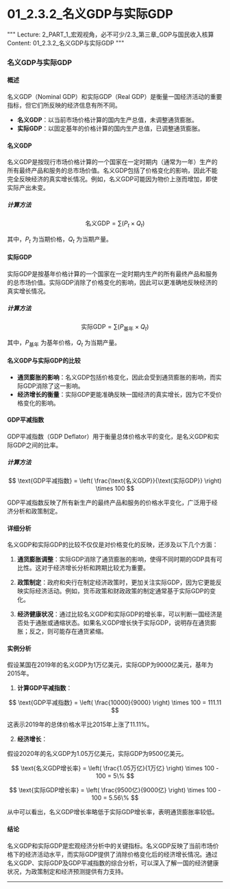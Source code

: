# 01_2.3.2_名义GDP与实际GDP

"""
Lecture: 2_PART_1_宏观视角，必不可少/2.3_第三章_GDP与国民收入核算
Content: 01_2.3.2_名义GDP与实际GDP
"""

### 名义GDP与实际GDP

#### 概述

名义GDP（Nominal GDP）和实际GDP（Real GDP）是衡量一国经济活动的重要指标，但它们所反映的经济信息有所不同。

- **名义GDP**：以当前市场价格计算的国内生产总值，未调整通货膨胀。
- **实际GDP**：以固定基年的价格计算的国内生产总值，已调整通货膨胀。

#### 名义GDP

名义GDP是按现行市场价格计算的一个国家在一定时期内（通常为一年）生产的所有最终产品和服务的总市场价值。名义GDP包括了价格变化的影响，因此不能完全反映经济的真实增长情况。例如，名义GDP可能因为物价上涨而增加，即使实际产出未变。

##### 计算方法

$$ \text{名义GDP} = \sum (P_t \times Q_t) $$

其中，$P_t$ 为当期价格，$Q_t$ 为当期产量。

#### 实际GDP

实际GDP是按基年价格计算的一个国家在一定时期内生产的所有最终产品和服务的总市场价值。实际GDP消除了价格变化的影响，因此可以更准确地反映经济的真实增长情况。

##### 计算方法

$$ \text{实际GDP} = \sum (P_{\text{基年}} \times Q_t) $$

其中，$P_{\text{基年}}$ 为基年价格，$Q_t$ 为当期产量。

#### 名义GDP与实际GDP的比较

- **通货膨胀的影响**：名义GDP包括价格变化，因此会受到通货膨胀的影响，而实际GDP消除了这一影响。
- **经济增长的衡量**：实际GDP更能准确反映一国经济的真实增长，因为它不受价格变化的影响。

#### GDP平减指数

GDP平减指数（GDP Deflator）用于衡量总体价格水平的变化，是名义GDP和实际GDP之间的比率。

##### 计算方法

$$ \text{GDP平减指数} = \left( \frac{\text{名义GDP}}{\text{实际GDP}} \right) \times 100 $$

GDP平减指数反映了所有新生产的最终产品和服务的价格水平变化，广泛用于经济分析和政策制定。

#### 详细分析

名义GDP和实际GDP的比较不仅仅是对价格变化的反映，还涉及以下几个方面：

1. **通货膨胀调整**：实际GDP消除了通货膨胀的影响，使得不同时期的GDP具有可比性。这对于经济增长分析和跨期比较尤为重要。

2. **政策制定**：政府和央行在制定经济政策时，更加关注实际GDP，因为它更能反映实际经济活动。例如，货币政策和财政政策的制定通常基于实际GDP的变化。

3. **经济健康状况**：通过比较名义GDP和实际GDP的增长率，可以判断一国经济是否处于通胀或通缩状态。如果名义GDP增长快于实际GDP，说明存在通货膨胀；反之，则可能存在通货紧缩。

#### 实例分析

假设某国在2019年的名义GDP为1万亿美元，实际GDP为9000亿美元，基年为2015年。

1. **计算GDP平减指数**：

$$ \text{GDP平减指数} = \left( \frac{10000}{9000} \right) \times 100 = 111.11 $$

这表示2019年的总体价格水平比2015年上涨了11.11%。

2. **经济增长**：

假设2020年的名义GDP为1.05万亿美元，实际GDP为9500亿美元。

$$ \text{名义GDP增长率} = \left( \frac{1.05万亿}{1万亿} \right) \times 100 - 100 = 5\% $$

$$ \text{实际GDP增长率} = \left( \frac{9500亿}{9000亿} \right) \times 100 - 100 = 5.56\% $$

从中可以看出，名义GDP增长率略低于实际GDP增长率，表明通货膨胀率较低。

#### 结论

名义GDP和实际GDP是宏观经济分析中的关键指标。名义GDP反映了当前市场价格下的经济活动水平，而实际GDP提供了消除价格变化后的经济增长情况。通过名义GDP、实际GDP及GDP平减指数的综合分析，可以深入了解一国的经济健康状况，为政策制定和经济预测提供有力支持。

---
